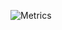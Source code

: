 ![Metrics](https://metrics.lecoq.io/midixx?template=classic&isocalendar=1&languages=1&people=1&calendar=1&achievements=1&projects=1&anilist=1&leetcode=1&stock=1&base=header%2C%20activity%2C%20community%2C%20repositories%2C%20metadata&base.indepth=false&base.hireable=false&base.skip=false&isocalendar=false&isocalendar.duration=half-year&languages=false&languages.ignored=html%2C%20css%2C%20javascript%2C%20python&languages.limit=8&languages.threshold=0%25&languages.other=false&languages.colors=github&languages.sections=most-used&languages.indepth=false&languages.analysis.timeout=15&languages.analysis.timeout.repositories=7.5&languages.categories=markup%2C%20programming&languages.recent.categories=markup%2C%20programming&languages.recent.load=300&languages.recent.days=14&people=false&people.limit=24&people.identicons=false&people.identicons.hide=false&people.size=28&people.types=followers%2C%20following&people.shuffle=false&calendar=false&calendar.limit=1&achievements=false&achievements.threshold=C&achievements.secrets=true&achievements.display=detailed&achievements.limit=0&projects=false&projects.limit=4&projects.descriptions=false&anilist=false&anilist.user=psqkill&anilist.medias=anime%2C%20manga&anilist.sections=favorites&anilist.limit=2&anilist.limit.characters=22&anilist.shuffle=true&leetcode=false&leetcode.user=.user.login&leetcode.sections=solved&leetcode.limit.skills=10&leetcode.limit.recent=2&stock=false&stock.symbol=bitcoin&stock.duration=1d&stock.interval=5m&config.timezone=Asia%2FNovokuznetsk)
